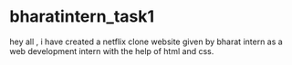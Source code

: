 # bharatintern_task1
hey all , i have created a  netflix clone website given by bharat intern as a web development intern with the help of html and css.  
